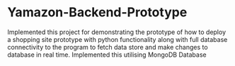 # Yamazon-Backend-Prototype
Implemented this project for demonstrating the prototype of how to deploy a shopping site prototype with python functionality along with full database connectivity to the program to fetch data store and make changes to database in real time. Implemented this utilising MongoDB Database
